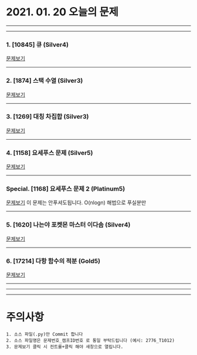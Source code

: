 # 2021. 01. 20 오늘의 문제
---
---

### 1. [10845] 큐 (Silver4)
[문제보기](https://www.acmicpc.net/problem/10845)

***

### 2. [1874] 스택 수열 (Silver3)
[문제보기](https://www.acmicpc.net/problem/1874)

***

### 3. [1269] 대칭 차집합 (Silver3)
[문제보기](https://www.acmicpc.net/problem/1269)

***

### 4. [1158] 요세푸스 문제 (Silver5)
[문제보기](https://www.acmicpc.net/problem/1158)

***
### Special. [1168] 요세푸스 문제 2 (Platinum5)
[문제보기](https://www.acmicpc.net/problem/1168)
이 문제는 안푸셔도됩니다. O(nlogn) 해법으로 푸실분만

***

### 5. [1620] 나는야 포켓몬 마스터 이다솜 (Silver4)
[문제보기](https://www.acmicpc.net/problem/1620)

***

### 6. [17214] 다항 함수의 적분 (Gold5)
[문제보기](https://www.acmicpc.net/problem/17214)

***

---
---

# 주의사항

~~~
1. 소스 파일(.py)만 Commit 합니다
2. 소스 파일명은 문제번호_캠프ID번호 로 통일 부탁드립니다 (예시: 2776_T1012)
3. 문제보기 클릭 시 컨트롤+클릭 해야 새창으로 열립니다.
~~~
